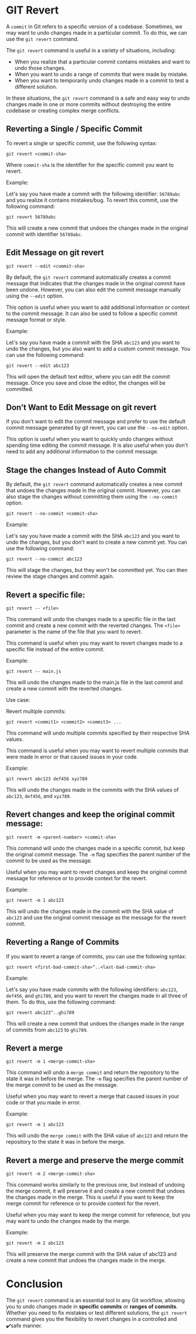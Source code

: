 # GIT Revert
A `commit` in Git refers to a specific version of a codebase. Sometimes, we may want to undo changes made in a particular commit. To do this, we can use the `git revert` command.

The `git revert` command is useful in a variety of situations, including:

- When you realize that a particular commit contains mistakes and want to undo those changes.
- When you want to undo a range of commits that were made by mistake.
- When you want to temporarily undo changes made in a commit to test a different solution.

In these situations, the `git revert` command is a safe and easy way to undo changes made in one or more commits without destroying the entire codebase or creating complex merge conflicts.

## Reverting a Single / Specific Commit
To revert a single or specific commit, use the following syntax:
```
git revert <commit-sha>
```
Where `commit-sha` is the identifier for the specific commit you want to revert.

Example:

Let's say you have made a commit with the following identifier: `56789abc` and you realize it contains mistakes/bug. To revert this commit, use the following command:

```
git revert 56789abc
```
This will create a new commit that undoes the changes made in the original commit with identifier `56789abc`.

## Edit Message on git revert
```
git revert --edit <commit-sha>
```
By default, the `git revert` command automatically creates a commit message that indicates that the changes made in the original commit have been undone. However, you can also edit the commit message manually using the `--edit` option.

This option is useful when you want to add additional information or context to the commit message. It can also be used to follow a specific commit message format or style.

Example:

Let's say you have made a commit with the SHA `abc123` and you want to undo the changes, but you also want to add a custom commit message. You can use the following command:

```
git revert --edit abc123
```
This will open the default text editor, where you can edit the commit message. Once you save and close the editor, the changes will be committed.

## Don’t Want to Edit Message on git revert

If you don't want to edit the commit message and prefer to use the default commit message generated by git revert, you can use the `--no-edit` option.

This option is useful when you want to quickly undo changes without spending time editing the commit message. It is also useful when you don't need to add any additional information to the commit message.

## Stage the changes Instead of Auto Commit

By default, the `git revert` command automatically creates a new commit that undoes the changes made in the original commit. However, you can also stage the changes without committing them using the `--no-commit` option.

```
git revert --no-commit <commit-sha>
```

Example:

Let's say you have made a commit with the SHA `abc123` and you want to undo the changes, but you don't want to create a new commit yet. You can use the following command:
```
git revert --no-commit abc123
```
This will stage the changes, but they won't be committed yet. You can then review the stage changes and commit again.

## Revert a specific file:
```
git revert -- <file>
```
This command will undo the changes made to a specific file in the last commit and create a new commit with the reverted changes. The `<file>` parameter is the name of the file that you want to revert.

This command is useful when you may want to revert changes made to a specific file instead of the entire commit.

Example:
```
git revert -- main.js
```
This will undo the changes made to the main.js file in the last commit and create a new commit with the reverted changes.

Use case: 

Revert multiple commits:
```
git revert <commit1> <commit2> <commit3> ...
```
This command will undo multiple commits specified by their respective SHA values.

This command is useful when you may want to revert multiple commits that were made in error or that caused issues in your code.

Example:
```
git revert abc123 def456 xyz789
```
This will undo the changes made in the commits with the SHA values of `abc123`, `def456`, and `xyz789`.

## Revert changes and keep the original commit message:
```
git revert -m <parent-number> <commit-sha>
```
This command will undo the changes made in a specific commit, but keep the original commit message. The `-m` flag specifies the parent number of the commit to be used as the message.

Useful when you may want to revert changes and keep the original commit message for reference or to provide context for the revert.

Example:
```
git revert -m 1 abc123
```
This will undo the changes made in the commit with the SHA value of `abc123` and use the original commit message as the message for the revert commit.


## Reverting a Range of Commits
If you want to revert a range of commits, you can use the following syntax:

```
git revert <first-bad-commit-sha>^..<last-bad-commit-sha>
```

Example:

Let's say you have made commits with the following identifiers: `abc123`, `def456`, and `ghi789`, and you want to revert the changes made in all three of them. To do this, use the following command:

```
git revert abc123^..ghi789
```
This will create a new commit that undoes the changes made in the range of commits from `abc123` to `ghi789`.

## Revert a merge
```
git revert -m 1 <merge-commit-sha>
```
This command will undo a `merge commit` and return the repository to the state it was in before the merge. The `-m` flag specifies the parent number of the merge commit to be used as the message.

Useful when you may want to revert a merge that caused issues in your code or that you made in error.

Example:
```
git revert -m 1 abc123
```
This will undo the `merge commit` with the SHA value of `abc123` and return the repository to the state it was in before the merge.


## Revert a merge and preserve the merge commit
```
git revert -m 2 <merge-commit-sha>
```
This command works similarly to the previous one, but instead of undoing the merge commit, it will preserve it and create a new commit that undoes the changes made in the merge. This is useful if you want to keep the merge commit for reference or to provide context for the revert.

Useful when you may want to keep the merge commit for reference, but you may want to undo the changes made by the merge.

Example:

```
git revert -m 2 abc123
```
This will preserve the merge commit with the SHA value of abc123 and create a new commit that undoes the changes made in the merge.

# Conclusion
The `git revert` command is an essential tool in any Git workflow, allowing you to undo changes made in <b>specific commits</b> or <b>ranges of commits</b>. Whether you need to fix mistakes or test different solutions, the `git revert` command gives you the flexibility to revert changes in a controlled and ✔️safe manner.
